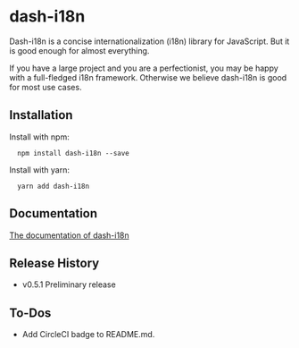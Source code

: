 # dash-i18n

Dash-i18n is a concise internationalization (i18n) library for
JavaScript.  But it is good enough for almost everything.

If you have a large project and you are a perfectionist, you may be
happy with a full-fledged i18n framework.  Otherwise we believe
dash-i18n is good for most use cases.


## Installation

Install with npm:

```shell
  npm install dash-i18n --save
```

Install with yarn:

```shell
  yarn add dash-i18n
```

## Documentation

[The documentation of dash-i18n](https://myoshida.github.io/dash-i18n/)

## Release History

* v0.5.1 Preliminary release

## To-Dos

- Add CircleCI badge to README.md.

